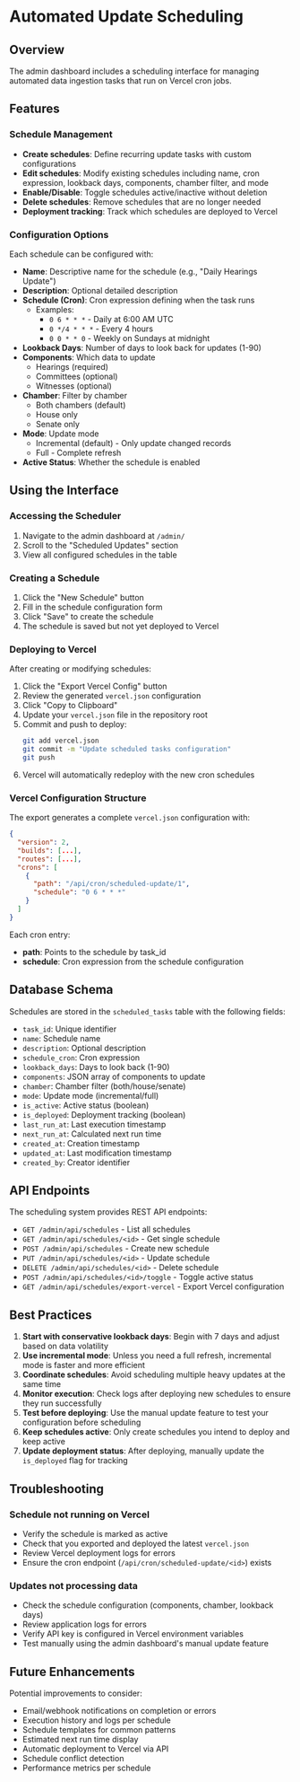 # Automated Update Scheduling

## Overview

The admin dashboard includes a scheduling interface for managing automated data ingestion tasks that run on Vercel cron jobs.

## Features

### Schedule Management
- **Create schedules**: Define recurring update tasks with custom configurations
- **Edit schedules**: Modify existing schedules including name, cron expression, lookback days, components, chamber filter, and mode
- **Enable/Disable**: Toggle schedules active/inactive without deletion
- **Delete schedules**: Remove schedules that are no longer needed
- **Deployment tracking**: Track which schedules are deployed to Vercel

### Configuration Options

Each schedule can be configured with:

- **Name**: Descriptive name for the schedule (e.g., "Daily Hearings Update")
- **Description**: Optional detailed description
- **Schedule (Cron)**: Cron expression defining when the task runs
  - Examples:
    - `0 6 * * *` - Daily at 6:00 AM UTC
    - `0 */4 * * *` - Every 4 hours
    - `0 0 * * 0` - Weekly on Sundays at midnight
- **Lookback Days**: Number of days to look back for updates (1-90)
- **Components**: Which data to update
  - Hearings (required)
  - Committees (optional)
  - Witnesses (optional)
- **Chamber**: Filter by chamber
  - Both chambers (default)
  - House only
  - Senate only
- **Mode**: Update mode
  - Incremental (default) - Only update changed records
  - Full - Complete refresh
- **Active Status**: Whether the schedule is enabled

## Using the Interface

### Accessing the Scheduler

1. Navigate to the admin dashboard at `/admin/`
2. Scroll to the "Scheduled Updates" section
3. View all configured schedules in the table

### Creating a Schedule

1. Click the "New Schedule" button
2. Fill in the schedule configuration form
3. Click "Save" to create the schedule
4. The schedule is saved but not yet deployed to Vercel

### Deploying to Vercel

After creating or modifying schedules:

1. Click the "Export Vercel Config" button
2. Review the generated `vercel.json` configuration
3. Click "Copy to Clipboard"
4. Update your `vercel.json` file in the repository root
5. Commit and push to deploy:
   ```bash
   git add vercel.json
   git commit -m "Update scheduled tasks configuration"
   git push
   ```
6. Vercel will automatically redeploy with the new cron schedules

### Vercel Configuration Structure

The export generates a complete `vercel.json` configuration with:

```json
{
  "version": 2,
  "builds": [...],
  "routes": [...],
  "crons": [
    {
      "path": "/api/cron/scheduled-update/1",
      "schedule": "0 6 * * *"
    }
  ]
}
```

Each cron entry:
- **path**: Points to the schedule by task_id
- **schedule**: Cron expression from the schedule configuration

## Database Schema

Schedules are stored in the `scheduled_tasks` table with the following fields:

- `task_id`: Unique identifier
- `name`: Schedule name
- `description`: Optional description
- `schedule_cron`: Cron expression
- `lookback_days`: Days to look back (1-90)
- `components`: JSON array of components to update
- `chamber`: Chamber filter (both/house/senate)
- `mode`: Update mode (incremental/full)
- `is_active`: Active status (boolean)
- `is_deployed`: Deployment tracking (boolean)
- `last_run_at`: Last execution timestamp
- `next_run_at`: Calculated next run time
- `created_at`: Creation timestamp
- `updated_at`: Last modification timestamp
- `created_by`: Creator identifier

## API Endpoints

The scheduling system provides REST API endpoints:

- `GET /admin/api/schedules` - List all schedules
- `GET /admin/api/schedules/<id>` - Get single schedule
- `POST /admin/api/schedules` - Create new schedule
- `PUT /admin/api/schedules/<id>` - Update schedule
- `DELETE /admin/api/schedules/<id>` - Delete schedule
- `POST /admin/api/schedules/<id>/toggle` - Toggle active status
- `GET /admin/api/schedules/export-vercel` - Export Vercel configuration

## Best Practices

1. **Start with conservative lookback days**: Begin with 7 days and adjust based on data volatility
2. **Use incremental mode**: Unless you need a full refresh, incremental mode is faster and more efficient
3. **Coordinate schedules**: Avoid scheduling multiple heavy updates at the same time
4. **Monitor execution**: Check logs after deploying new schedules to ensure they run successfully
5. **Test before deploying**: Use the manual update feature to test your configuration before scheduling
6. **Keep schedules active**: Only create schedules you intend to deploy and keep active
7. **Update deployment status**: After deploying, manually update the `is_deployed` flag for tracking

## Troubleshooting

### Schedule not running on Vercel
- Verify the schedule is marked as active
- Check that you exported and deployed the latest `vercel.json`
- Review Vercel deployment logs for errors
- Ensure the cron endpoint (`/api/cron/scheduled-update/<id>`) exists

### Updates not processing data
- Check the schedule configuration (components, chamber, lookback days)
- Review application logs for errors
- Verify API key is configured in Vercel environment variables
- Test manually using the admin dashboard's manual update feature

## Future Enhancements

Potential improvements to consider:

- Email/webhook notifications on completion or errors
- Execution history and logs per schedule
- Schedule templates for common patterns
- Estimated next run time display
- Automatic deployment to Vercel via API
- Schedule conflict detection
- Performance metrics per schedule
